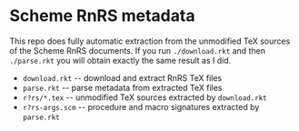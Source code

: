 # Scheme RnRS metadata

This repo does fully automatic extraction from the unmodified TeX
sources of the Scheme RnRS documents. If you run `./download.rkt` and
then `./parse.rkt` you will obtain exactly the same result as I did.

* `download.rkt` -- download and extract RnRS TeX files
* `parse.rkt` -- parse metadata from extracted TeX files
* `r?rs/*.tex` -- unmodified TeX sources extracted by `download.rkt`
* `r?rs-args.scm` -- procedure and macro signatures extracted by `parse.rkt`
